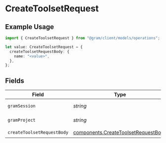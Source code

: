 # CreateToolsetRequest

## Example Usage

```typescript
import { CreateToolsetRequest } from "@gram/client/models/operations";

let value: CreateToolsetRequest = {
  createToolsetRequestBody: {
    name: "<value>",
  },
};
```

## Fields

| Field                                                                                      | Type                                                                                       | Required                                                                                   | Description                                                                                |
| ------------------------------------------------------------------------------------------ | ------------------------------------------------------------------------------------------ | ------------------------------------------------------------------------------------------ | ------------------------------------------------------------------------------------------ |
| `gramSession`                                                                              | *string*                                                                                   | :heavy_minus_sign:                                                                         | Session header                                                                             |
| `gramProject`                                                                              | *string*                                                                                   | :heavy_minus_sign:                                                                         | project header                                                                             |
| `createToolsetRequestBody`                                                                 | [components.CreateToolsetRequestBody](../../models/components/createtoolsetrequestbody.md) | :heavy_check_mark:                                                                         | N/A                                                                                        |